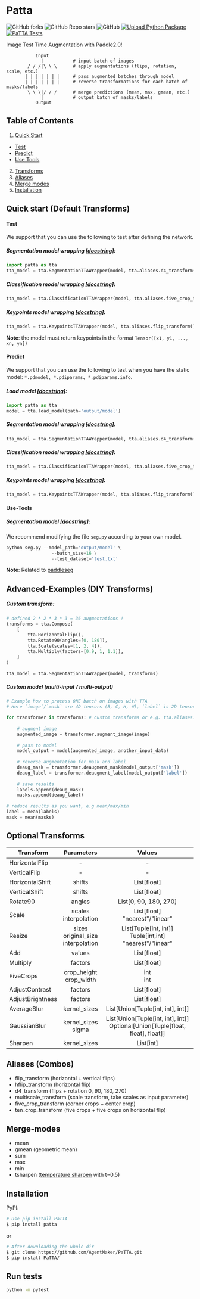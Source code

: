 # Patta
![GitHub forks](https://img.shields.io/github/forks/AgentMaker/PaTTA)
![GitHub Repo stars](https://img.shields.io/github/stars/AgentMaker/PaTTA)
![GitHub](https://img.shields.io/github/license/AgentMaker/PaTTA)
[![Upload Python Package](https://github.com/AgentMaker/PaTTA/actions/workflows/python-publish.yml/badge.svg)](https://github.com/AgentMaker/PaTTA/actions/workflows/python-publish.yml)
[![PaTTA Tests](https://github.com/AgentMaker/PaTTA/actions/workflows/tests.yml/badge.svg)](https://github.com/AgentMaker/PaTTA/actions/workflows/tests.yml)

Image Test Time Augmentation with Paddle2.0!

```
           Input
             |           # input batch of images 
        / / /|\ \ \      # apply augmentations (flips, rotation, scale, etc.)
       | | | | | | |     # pass augmented batches through model
       | | | | | | |     # reverse transformations for each batch of masks/labels
        \ \ \|/ / /      # merge predictions (mean, max, gmean, etc.)
             |           # output batch of masks/labels
           Output
```
## Table of Contents
1. [Quick Start](#quick-start)
- [Test](#Test)
- [Predict](#Predict)
- [Use Tools](#Use-Tools)
2. [Transforms](#Advanced-Examples (DIY Transforms))
3. [Aliases](#Aliases (Combos))
4. [Merge modes](#Merge-modes)
5. [Installation](#installation)

## Quick start (Default Transforms)

#### Test
We support that you can use the following to test after defining the network.

#####  Segmentation model wrapping [[docstring](patta/wrappers.py#L8)]:
```python
import patta as tta
tta_model = tta.SegmentationTTAWrapper(model, tta.aliases.d4_transform(), merge_mode='mean')
```
#####  Classification model wrapping [[docstring](patta/wrappers.py#L52)]:
```python
tta_model = tta.ClassificationTTAWrapper(model, tta.aliases.five_crop_transform())
```
#####  Keypoints model wrapping [[docstring](patta/wrappers.py#L96)]:
```python
tta_model = tta.KeypointsTTAWrapper(model, tta.aliases.flip_transform(), scaled=True)
```
**Note**: the model must return keypoints in the format `Tensor([x1, y1, ..., xn, yn])`

#### Predict
We support that you can use the following to test when you have the static model: `*.pdmodel`、`*.pdiparams`、`*.pdiparams.info`.

#####  Load model [[docstring](patta/load_model.py#L3)]:
```python
import patta as tta
model = tta.load_model(path='output/model')
```
#####  Segmentation model wrapping [[docstring](patta/wrappers.py#L8)]:
```python
tta_model = tta.SegmentationTTAWrapper(model, tta.aliases.d4_transform(), merge_mode='mean')
```
#####  Classification model wrapping [[docstring](patta/wrappers.py#L52)]:
```python
tta_model = tta.ClassificationTTAWrapper(model, tta.aliases.five_crop_transform())
```
#####  Keypoints model wrapping [[docstring](patta/wrappers.py#L96)]:
```python
tta_model = tta.KeypointsTTAWrapper(model, tta.aliases.flip_transform(), scaled=True)
```

#### Use-Tools
#####  Segmentation model [[docstring](tools/seg.py)]:
We recommend modifying the file `seg.py` according to your own model.
```python
python seg.py --model_path='output/model' \
                 --batch_size=16 \
                 --test_dataset='test.txt'
```
**Note**: Related to [paddleseg](https://github.com/PaddlePaddle/Paddleseg)

## Advanced-Examples (DIY Transforms)
#####  Custom transform:
```python
# defined 2 * 2 * 3 * 3 = 36 augmentations !
transforms = tta.Compose(
    [
        tta.HorizontalFlip(),
        tta.Rotate90(angles=[0, 180]),
        tta.Scale(scales=[1, 2, 4]),
        tta.Multiply(factors=[0.9, 1, 1.1]),        
    ]
)

tta_model = tta.SegmentationTTAWrapper(model, transforms)
```
##### Custom model (multi-input / multi-output)
```python
# Example how to process ONE batch on images with TTA
# Here `image`/`mask` are 4D tensors (B, C, H, W), `label` is 2D tensor (B, N)

for transformer in transforms: # custom transforms or e.g. tta.aliases.d4_transform() 
    
    # augment image
    augmented_image = transformer.augment_image(image)
    
    # pass to model
    model_output = model(augmented_image, another_input_data)
    
    # reverse augmentation for mask and label
    deaug_mask = transformer.deaugment_mask(model_output['mask'])
    deaug_label = transformer.deaugment_label(model_output['label'])
    
    # save results
    labels.append(deaug_mask)
    masks.append(deaug_label)
    
# reduce results as you want, e.g mean/max/min
label = mean(labels)
mask = mean(masks)
```
 
## Optional Transforms
  
| Transform      | Parameters                | Values                            |
|----------------|:-------------------------:|:---------------------------------:|
| HorizontalFlip | -                         | -                                 |
| VerticalFlip   | -                         | -                                 |
| HorizontalShift| shifts                    | List\[float]                      |
| VerticalShift  | shifts                    | List\[float]                      |
| Rotate90       | angles                    | List\[0, 90, 180, 270]            |
| Scale          | scales<br>interpolation   | List\[float]<br>"nearest"/"linear"|
| Resize         | sizes<br>original_size<br>interpolation   | List\[Tuple\[int, int]]<br>Tuple\[int,int]<br>"nearest"/"linear"|
| Add            | values                    | List\[float]                      |
| Multiply       | factors                   | List\[float]                      |
| FiveCrops      | crop_height<br>crop_width | int<br>int                        |
| AdjustContrast | factors                   | List\[float]                      |
| AdjustBrightness|factors                   | List\[float]                      |
| AverageBlur    | kernel_sizes              | List[Union[Tuple[int, int], int]] |
| GaussianBlur   | kernel_sizes<br>sigma     | List[Union[Tuple[int, int], int]]<br>Optional[Union[Tuple[float, float], float]]|
| Sharpen        | kernel_sizes              | List[int]                         |
 
## Aliases (Combos)

  - flip_transform (horizontal + vertical flips)
  - hflip_transform (horizontal flip)
  - d4_transform (flips + rotation 0, 90, 180, 270)
  - multiscale_transform (scale transform, take scales as input parameter)
  - five_crop_transform (corner crops + center crop)
  - ten_crop_transform (five crops + five crops on horizontal flip)
  
## Merge-modes
 - mean
 - gmean (geometric mean)
 - sum
 - max
 - min
 - tsharpen ([temperature sharpen](https://www.kaggle.com/c/severstal-steel-defect-detection/discussion/107716#latest-624046) with t=0.5)
 
## Installation
PyPI:
```bash
# Use pip install PaTTA
$ pip install patta
```
or
```bash
# After downloading the whole dir
$ git clone https://github.com/AgentMaker/PaTTA.git
$ pip install PaTTA/

```

## Run tests

```bash
python -m pytest
```
